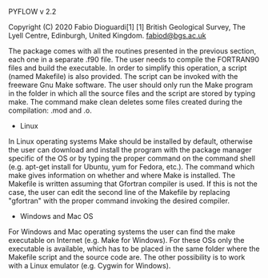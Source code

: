 PYFLOW v 2.2
 
Copyright (C) 2020 Fabio Dioguardi[1]
[1] British Geological Survey, The Lyell Centre, Edinburgh, United Kingdom. fabiod@bgs.ac.uk


The package comes with all the routines presented in the previous section, each one in a separate .f90 file. The user needs to compile the FORTRAN90 files and build the executable. In order to simplify this operation, a script (named Makefile) is also provided. The script can be invoked with the freeware Gnu Make software. The user should only run the Make program in the folder in which all the source files and the script are stored by typing make. The command make clean deletes some files created during the compilation: .mod and .o.

- Linux

In Linux operating systems Make should be installed by default, otherwise the user can download and install the program with the package manager specific of the OS or by typing the proper command on the command shell (e.g. apt-get install for Ubuntu, yum for Fedora, etc.). The command which make gives information on whether and where Make is installed.
The Makefile is written assuming that Gfortran compiler is used. If this is not the case, the user can edit the second line of the Makefile by replacing "gfortran" with the proper command invoking the desired compiler. 

- Windows and Mac OS

For Windows and Mac operating systems the user can find the make executable on Internet (e.g. Make for Windows). For these OSs only the executable is available, which has to be placed in the same folder where the Makefile script and the source code are. The other possibility is to work with a Linux emulator (e.g. Cygwin for Windows).

